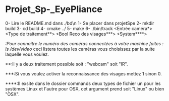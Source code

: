 # Projet_Sp-_EyePliance
0-  Lire le README.md dans ./bd\n
1-  Se placer dans projetSpe
2-  mkdir build
3-  cd build
4-  cmake ../
5-  make
6-  ./bin/track <Entrée caméra*> <Type de traitement**> <Bool Reco des visages***> <System****>

*:Pour connaitre le numéro des caméras connectées à votre machine faites : ls /dev/video* ceci listera toutes les caméras vous choisissez par la suite
laquelle vous voulez.

**:Il y a deux traitement possible soit : "webcam" soit "IR".

***:Si vous voulez activer la reconnaissance des visages mettez 1 sinon 0.

****:Il exsite dans le dossier commands deux types de fichier un pour les systèmes Linux et l'autre pour OSX, cet argument prend soit "Linux" ou bien "OSX".
